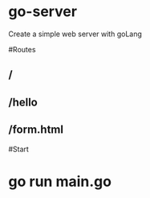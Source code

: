 # go-server
Create a simple web server with goLang

#Routes
## /
## /hello
## /form.html

#Start
# go run main.go
